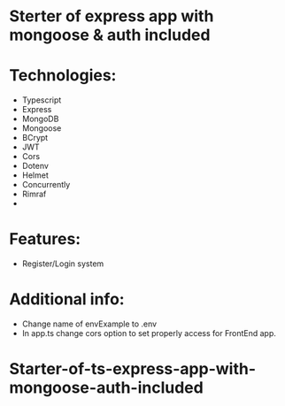# Sterter of express app with mongoose & auth included

# Technologies:

- Typescript
- Express
- MongoDB
- Mongoose
- BCrypt
- JWT
- Cors
- Dotenv
- Helmet
- Concurrently
- Rimraf
- 

# Features:

- Register/Login system

# Additional info:

- Change name of envExample to .env
- In app.ts change cors option to set properly access for FrontEnd app.
# Starter-of-ts-express-app-with-mongoose-auth-included
